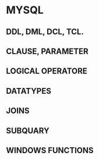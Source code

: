 # MYSQL
## DDL, DML, DCL, TCL.
## CLAUSE, PARAMETER
## LOGICAL OPERATORE
## DATATYPES
## JOINS
## SUBQUARY
## WINDOWS FUNCTIONS
